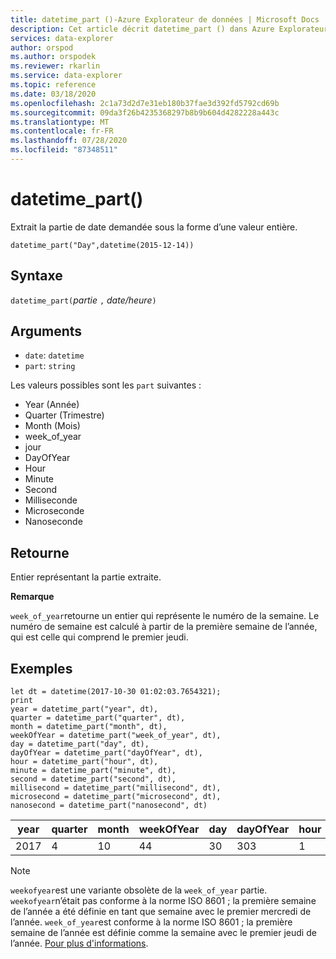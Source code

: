 ```yaml
---
title: datetime_part ()-Azure Explorateur de données | Microsoft Docs
description: Cet article décrit datetime_part () dans Azure Explorateur de données.
services: data-explorer
author: orspod
ms.author: orspodek
ms.reviewer: rkarlin
ms.service: data-explorer
ms.topic: reference
ms.date: 03/18/2020
ms.openlocfilehash: 2c1a73d2d7e31eb180b37fae3d392fd5792cd69b
ms.sourcegitcommit: 09da3f26b4235368297b8b9b604d4282228a443c
ms.translationtype: MT
ms.contentlocale: fr-FR
ms.lasthandoff: 07/28/2020
ms.locfileid: "87348511"
---
```

# <a name="datetime_part"></a>datetime_part()

Extrait la partie de date demandée sous la forme d’une valeur entière.

```kusto
datetime_part("Day",datetime(2015-12-14))
```

## <a name="syntax"></a>Syntaxe

`datetime_part(`*partie* `,` *date/heure*`)`

## <a name="arguments"></a>Arguments

* `date`: `datetime`
* `part`: `string`

Les valeurs possibles sont les `part` suivantes : 
- Year (Année)
- Quarter (Trimestre)
- Month (Mois)
- week_of_year
- jour
- DayOfYear
- Hour
- Minute
- Second
- Milliseconde
- Microseconde
- Nanoseconde

## <a name="returns"></a>Retourne

Entier représentant la partie extraite.

**Remarque**

`week_of_year`retourne un entier qui représente le numéro de la semaine. Le numéro de semaine est calculé à partir de la première semaine de l’année, qui est celle qui comprend le premier jeudi.

## <a name="examples"></a>Exemples

```kusto
let dt = datetime(2017-10-30 01:02:03.7654321); 
print 
year = datetime_part("year", dt),
quarter = datetime_part("quarter", dt),
month = datetime_part("month", dt),
weekOfYear = datetime_part("week_of_year", dt),
day = datetime_part("day", dt),
dayOfYear = datetime_part("dayOfYear", dt),
hour = datetime_part("hour", dt),
minute = datetime_part("minute", dt),
second = datetime_part("second", dt),
millisecond = datetime_part("millisecond", dt),
microsecond = datetime_part("microsecond", dt),
nanosecond = datetime_part("nanosecond", dt)

```

|year|quarter|month|weekOfYear|day|dayOfYear|hour|minute|second|milliseconde|microseconde|nanoseconde|
|---|---|---|---|---|---|---|---|---|---|---|---|
|2017|4|10|44|30|303|1|2|3|765|765432|765432100|

> [!NOTE]
> `weekofyear`est une variante obsolète de la `week_of_year` partie. `weekofyear`n’était pas conforme à la norme ISO 8601 ; la première semaine de l’année a été définie en tant que semaine avec le premier mercredi de l’année.
`week_of_year`est conforme à la norme ISO 8601 ; la première semaine de l’année est définie comme la semaine avec le premier jeudi de l’année. [Pour plus d'informations](https://en.wikipedia.org/wiki/ISO_8601#Week_dates).